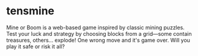 # tensmine
Mine or Boom is a web-based game inspired by classic mining puzzles. Test your luck and strategy by choosing blocks from a grid—some contain treasures, others... explode! One wrong move and it's game over. Will you play it safe or risk it all?
